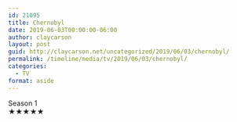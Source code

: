 ```yaml
---
id: 21095
title: Chernobyl
date: 2019-06-03T00:00:00-06:00
author: claycarson
layout: post
guid: http://claycarson.net/uncategorized/2019/06/03/chernobyl/
permalink: /timeline/media/tv/2019/06/03/chernobyl/
categories:
  - TV
format: aside
---
```

<div class="media-details">Season 1</div>

<div class="media-creator"></div>

<div class="media-rating">★★★★★</div>